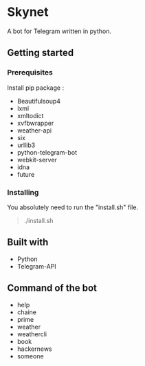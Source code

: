 # Skynet

A bot for Telegram written in python.

## Getting started
### Prerequisites
Install pip package :
- Beautifulsoup4
- lxml
- xmltodict
- xvfbwrapper
- weather-api
- six
- urllib3
- python-telegram-bot
- webkit-server
- idna
- future

### Installing
You absolutely need to run the "install.sh" file.
>./install.sh

## Built with

- Python
- Telegram-API

## Command of the bot

- help
- chaine
- prime
- weather
- weathercli
- book
- hackernews
- someone
